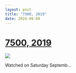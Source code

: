 ```yaml
---
layout: post
title: "7500, 2019"
date: 2024-09-08
---
```


# [7500, 2019](https://letterboxd.com/pavlesap/film/7500/)

<p><img src="https://a.ltrbxd.com/resized/film-poster/4/3/9/3/6/9/439369-7500-0-600-0-900-crop.jpg?v=032860d0f0" /></p> <p>Watched on Saturday Septemb...
